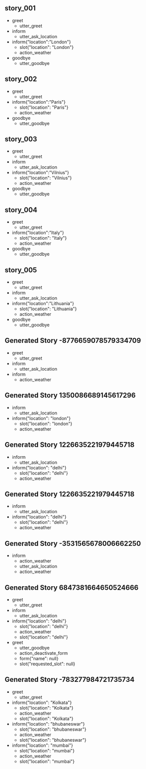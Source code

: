 ## story_001
* greet
   - utter_greet
* inform
   - utter_ask_location
* inform{"location":"London"}
   - slot{"location": "London"}
   - action_weather
* goodbye
   - utter_goodbye

## story_002
* greet
   - utter_greet
* inform{"location":"Paris"}
   - slot{"location": "Paris"}
   - action_weather
* goodbye
   - utter_goodbye 

## story_003
* greet
   - utter_greet
* inform
   - utter_ask_location
* inform{"location":"Vilnius"}
   - slot{"location": "Vilnius"}
   - action_weather
* goodbye
   - utter_goodbye

## story_004
* greet
   - utter_greet
* inform{"location":"Italy"}
   - slot{"location": "Italy"}
   - action_weather
* goodbye
   - utter_goodbye 

## story_005
* greet
   - utter_greet
* inform
   - utter_ask_location
* inform{"location":"Lithuania"}
   - slot{"location": "Lithuania"}
   - action_weather
* goodbye
   - utter_goodbye
## Generated Story -8776659078579334709
* greet
    - utter_greet
* inform
    - utter_ask_location
* inform
    - action_weather

## Generated Story 1350086689145617296
* inform
    - utter_ask_location
* inform{"location": "london"}
    - slot{"location": "london"}
    - action_weather

## Generated Story 1226635221979445718
* inform
    - utter_ask_location
* inform{"location": "delhi"}
    - slot{"location": "delhi"}
    - action_weather

## Generated Story 1226635221979445718
* inform
    - utter_ask_location
* inform{"location": "delhi"}
    - slot{"location": "delhi"}
    - action_weather

## Generated Story -3531565678006662250
* inform
    - action_weather
    - utter_ask_location
    - action_weather

## Generated Story 6847381664650524666
* greet
    - utter_greet
* inform
    - utter_ask_location
* inform{"location": "delhi"}
    - slot{"location": "delhi"}
    - action_weather
    - slot{"location": "delhi"}
* greet
    - utter_goodbye
    - action_deactivate_form
    - form{"name": null}
    - slot{"requested_slot": null}

## Generated Story -783277984721735734
* greet
    - utter_greet
* inform{"location": "Kolkata"}
    - slot{"location": "Kolkata"}
    - action_weather
    - slot{"location": "Kolkata"}
* inform{"location": "bhubaneswar"}
    - slot{"location": "bhubaneswar"}
    - action_weather
    - slot{"location": "bhubaneswar"}
* inform{"location": "mumbai"}
    - slot{"location": "mumbai"}
    - action_weather
    - slot{"location": "mumbai"}

